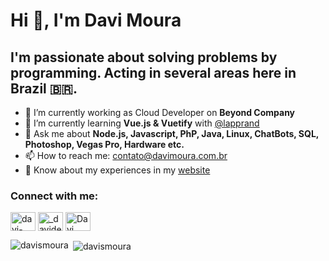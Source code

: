 
<h1>Hi 👋, I'm Davi Moura</h1>
<h2>I'm passionate about solving problems by programming. Acting in several areas here in Brazil 🇧🇷.</h2>

- 🔭 I’m currently working as Cloud Developer on **Beyond Company**
- 🌱 I’m currently learning **Vue.js & Vuetify** with [@lapprand](/lapprand)
- 💬 Ask me about **Node.js, Javascript, PhP, Java, Linux, ChatBots, SQL, Photoshop, Vegas Pro, Hardware etc.**
- 📫 How to reach me: contato@davimoura.com.br
- 📄 Know about my experiences in my [website](davimoura.com.br)

<h3 align="left">Connect with me:</h3>
<p align="left">
<a href="https://linkedin.com/in/davi-moura-03b2871b5" target="blank"><img align="center" src="https://raw.githubusercontent.com/rahuldkjain/github-profile-readme-generator/master/src/images/icons/Social/linked-in-alt.svg" alt="davi-moura-03b2871b5" height="30" width="40" /></a>
<a href="https://instagram.com/_davidev" target="blank"><img align="center" src="https://raw.githubusercontent.com/rahuldkjain/github-profile-readme-generator/master/src/images/icons/Social/instagram.svg" alt="_davidev" height="30" width="40" /></a>
<a href="https://discord.gg/Davi Moura#8080" target="blank"><img align="center" src="https://raw.githubusercontent.com/rahuldkjain/github-profile-readme-generator/master/src/images/icons/Social/discord.svg" alt="Davi Moura#5642" height="30" width="40" /></a>
</p>

<p><img align="left" src="https://github-readme-stats.vercel.app/api/top-langs?username=davismoura&show_icons=true&locale=en&layout=compact" alt="davismoura" /></p>
<p>&nbsp;<img align="center" src="https://github-readme-stats.vercel.app/api?username=davismoura&show_icons=true&locale=en" alt="davismoura" /></p>
